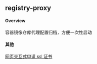 ## registry-proxy

#### Overview
容器镜像仓库代理配置归档，方便一次性启动


#### 其他
[网页交互式申请 ssl 证书](https://epurs.com/i/acme.html)
